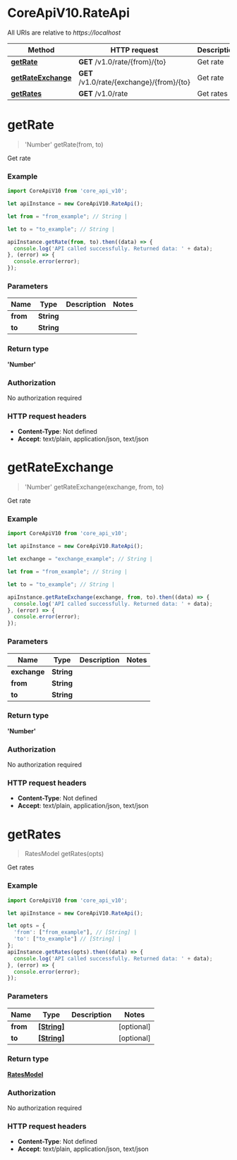 # CoreApiV10.RateApi

All URIs are relative to *https://localhost*

Method | HTTP request | Description
------------- | ------------- | -------------
[**getRate**](RateApi.md#getRate) | **GET** /v1.0/rate/{from}/{to} | Get rate
[**getRateExchange**](RateApi.md#getRateExchange) | **GET** /v1.0/rate/{exchange}/{from}/{to} | Get rate
[**getRates**](RateApi.md#getRates) | **GET** /v1.0/rate | Get rates


<a name="getRate"></a>
# **getRate**
> &#39;Number&#39; getRate(from, to)

Get rate

### Example
```javascript
import CoreApiV10 from 'core_api_v10';

let apiInstance = new CoreApiV10.RateApi();

let from = "from_example"; // String | 

let to = "to_example"; // String | 

apiInstance.getRate(from, to).then((data) => {
  console.log('API called successfully. Returned data: ' + data);
}, (error) => {
  console.error(error);
});

```

### Parameters

Name | Type | Description  | Notes
------------- | ------------- | ------------- | -------------
 **from** | **String**|  | 
 **to** | **String**|  | 

### Return type

**&#39;Number&#39;**

### Authorization

No authorization required

### HTTP request headers

 - **Content-Type**: Not defined
 - **Accept**: text/plain, application/json, text/json

<a name="getRateExchange"></a>
# **getRateExchange**
> &#39;Number&#39; getRateExchange(exchange, from, to)

Get rate

### Example
```javascript
import CoreApiV10 from 'core_api_v10';

let apiInstance = new CoreApiV10.RateApi();

let exchange = "exchange_example"; // String | 

let from = "from_example"; // String | 

let to = "to_example"; // String | 

apiInstance.getRateExchange(exchange, from, to).then((data) => {
  console.log('API called successfully. Returned data: ' + data);
}, (error) => {
  console.error(error);
});

```

### Parameters

Name | Type | Description  | Notes
------------- | ------------- | ------------- | -------------
 **exchange** | **String**|  | 
 **from** | **String**|  | 
 **to** | **String**|  | 

### Return type

**&#39;Number&#39;**

### Authorization

No authorization required

### HTTP request headers

 - **Content-Type**: Not defined
 - **Accept**: text/plain, application/json, text/json

<a name="getRates"></a>
# **getRates**
> RatesModel getRates(opts)

Get rates

### Example
```javascript
import CoreApiV10 from 'core_api_v10';

let apiInstance = new CoreApiV10.RateApi();

let opts = { 
  'from': ["from_example"], // [String] | 
  'to': ["to_example"] // [String] | 
};
apiInstance.getRates(opts).then((data) => {
  console.log('API called successfully. Returned data: ' + data);
}, (error) => {
  console.error(error);
});

```

### Parameters

Name | Type | Description  | Notes
------------- | ------------- | ------------- | -------------
 **from** | [**[String]**](String.md)|  | [optional] 
 **to** | [**[String]**](String.md)|  | [optional] 

### Return type

[**RatesModel**](RatesModel.md)

### Authorization

No authorization required

### HTTP request headers

 - **Content-Type**: Not defined
 - **Accept**: text/plain, application/json, text/json

